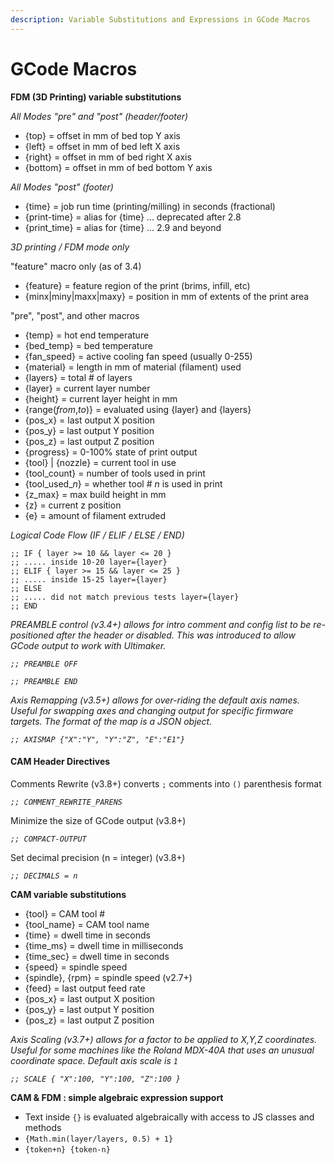 ```yaml
---
description: Variable Substitutions and Expressions in GCode Macros
---
```


# GCode Macros

**FDM (3D Printing) variable substitutions**

_All Modes "pre" and "post" (header/footer)_

- \{top\} = offset in mm of bed top Y axis
- \{left\} = offset in mm of bed left X axis
- \{right\} = offset in mm of bed right X axis
- \{bottom\} = offset in mm of bed bottom Y axis

_All Modes "post" (footer)_

- \{time\} = job run time (printing/milling) in seconds (fractional)
- \{print-time\} = alias for \{time\} ... deprecated after 2.8
- \{print_time\} = alias for \{time\} ... 2.9 and beyond

_3D printing / FDM mode only_

"feature" macro only (as of 3.4)

- \{feature\} = feature region of the print (brims, infill, etc)
- \{minx|miny|maxx|maxy\} = position in mm of extents of the print area

"pre", "post", and other macros

- \{temp\} = hot end temperature
- \{bed_temp\} = bed temperature
- \{fan_speed\} = active cooling fan speed (usually 0-255)
- \{material\} = length in mm of material (filament) used
- \{layers\} = total # of layers
- \{layer\} = current layer number
- \{height\} = current layer height in mm
- \{range(_from_,_to_)\} = evaluated using \{layer\} and \{layers\}
- \{pos_x\} = last output X position
- \{pos_y\} = last output Y position
- \{pos_z\} = last output Z position
- \{progress\} = 0-100% state of print output
- \{tool\} | \{nozzle\} = current tool in use
- \{tool_count\} = number of tools used in print
- \{tool_used\__n_\} = whether tool # _n_ is used in print
- \{z_max\} = max build height in mm
- \{z\} = current z position
- \{e\} = amount of filament extruded

_Logical Code Flow (IF / ELIF / ELSE / END)_

```
;; IF { layer >= 10 && layer <= 20 }
;; ..... inside 10-20 layer={layer}
;; ELIF { layer >= 15 && layer <= 25 }
;; ..... inside 15-25 layer={layer}
;; ELSE
;; ..... did not match previous tests layer={layer}
;; END
```

_PREAMBLE control (v3.4+) allows for intro comment and config list to be re-positioned after the header or disabled. This was introduced to allow GCode output to work with Ultimaker._

_`;; PREAMBLE OFF`_

_`;; PREAMBLE END`_

_Axis Remapping (v3.5+) allows for over-riding the default axis names. Useful for swapping axes and changing output for specific firmware targets. The format of the map is a JSON object._

_`;; AXISMAP {"X":"Y", "Y":"Z", "E":"E1"}`_

#### CAM Header Directives

Comments Rewrite (v3.8+) converts `;` comments into `()` parenthesis format

_`;; COMMENT_REWRITE_PARENS`_

Minimize the size of GCode output (v3.8+)

_`;; COMPACT-OUTPUT`_

Set decimal precision (n = integer) (v3.8+)

_`;; DECIMALS = n`_

**CAM variable substitutions**

- \{tool\} = CAM tool #
- \{tool_name\} = CAM tool name
- \{time\} = dwell time in seconds
- \{time_ms\} = dwell time in milliseconds
- \{time_sec\} = dwell time in seconds
- \{speed\} = spindle speed
- \{spindle\}, \{rpm\} = spindle speed (v2.7+)
- \{feed\} = last output feed rate
- \{pos_x\} = last output X position
- \{pos_y\} = last output Y position
- \{pos_z\} = last output Z position

_Axis Scaling (v3.7+) allows for a factor to be applied to X,Y,Z coordinates. Useful for some machines like the Roland MDX-40A that uses an unusual coordinate space. Default axis scale is `1`_

_`;; SCALE { "X":100, "Y":100, "Z":100 }`_

**CAM & FDM : simple algebraic expression support**

- Text inside `{}` is evaluated algebraically with access to JS classes and methods
- `{Math.min(layer/layers, 0.5) + 1}`
- `{token+n} {token-n}`
